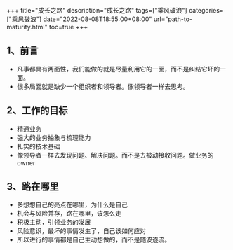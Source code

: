 +++
title="成长之路"
description="成长之路"
tags=["乘风破浪"]
categories=["乘风破浪"]
date="2022-08-08T18:55:00+08:00" 
url="path-to-maturity.html"
toc=true
+++

## 1、前言

+ 凡事都具有两面性，我们能做的就是尽量利用它的一面，而不是纠结它坏的一面。
+ 很多局面就是缺少一个组织者和领导者。像领导者一样去思考。

## 2、工作的目标

+ 精通业务
+ 强大的业务抽象与梳理能力
+ 扎实的技术基础
+ 像领导者一样去发现问题、解决问题。而不是去被动接收问题。做业务的owner

## 3、路在哪里

+ 多想想自己的亮点在哪里，为什么是自己
+ 机会与风险并存，路在哪里，该怎么走
+ 积极主动，引领业务的发展
+ 风险意识，最坏的事情发生了，自己该如何应对
+ 所以进行的事情都是自己主动想做的，而不是随波逐流。



